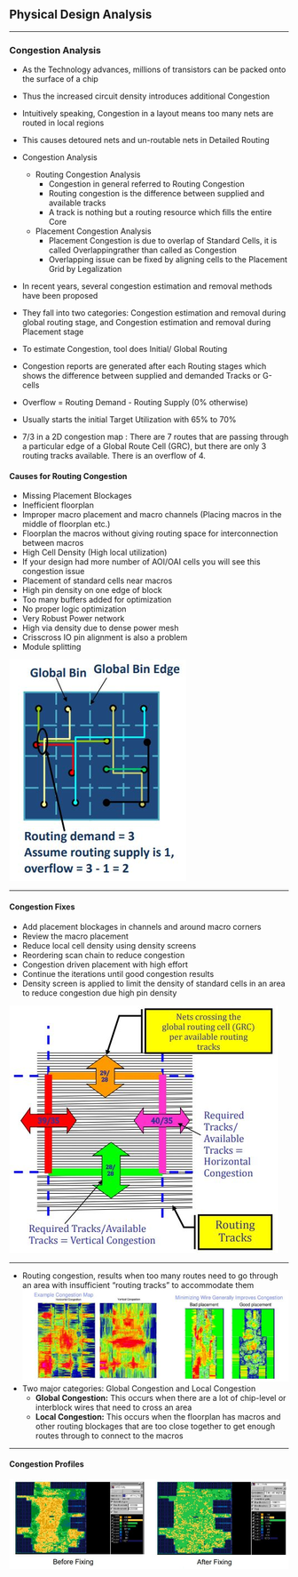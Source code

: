## Physical Design Analysis

------

### **Congestion Analysis**

- As the Technology advances, millions of transistors can be packed onto the surface of a chip

- Thus the increased circuit density introduces additional Congestion

- Intuitively speaking, Congestion in a layout means too many nets are routed in local regions

- This causes detoured nets and un-routable nets in Detailed Routing

  

- Congestion Analysis

	- Routing Congestion Analysis
		- Congestion in general referred to Routing Congestion
		- Routing congestion is the difference between supplied and available tracks
		- A track is nothing but a routing resource which fills the entire Core
	- Placement Congestion Analysis
		- Placement Congestion is due to overlap of Standard Cells, it is called Overlappingrather than called as Congestion
		- Overlapping issue can be fixed by aligning cells to the Placement Grid by Legalization

- In recent years, several congestion estimation and removal methods have been proposed
- They fall into two categories: Congestion estimation and removal during global routing stage, and Congestion estimation and removal during Placement stage
- To estimate Congestion, tool does Initial/ Global Routing
- Congestion reports are generated after each Routing stages which shows the difference between supplied and demanded Tracks or G-cells
- Overflow = Routing Demand - Routing Supply (0% otherwise)
- Usually starts the initial Target Utilization with 65% to 70%
- 7/3 in a 2D congestion map : There are 7 routes that are passing through a particular edge of a Global Route Cell (GRC), but there are only 3 routing tracks available. There is an overflow of 4.



#### **Causes for Routing Congestion**

- Missing Placement Blockages
- Inefficient floorplan
- Improper macro placement and macro channels (Placing macros in the middle of floorplan etc.)
- Floorplan the macros without giving routing space for interconnection between macros
- High Cell Density (High local utilization)
- If your design had more number of AOI/OAI cells you will see this congestion issue
- Placement of standard cells near macros
- High pin density on one edge of block
- Too many buffers added for optimization
- No proper logic optimization
- Very Robust Power network
- High via density due to dense power mesh
- Crisscross IO pin alignment is also a problem
- Module splitting


![congestion in physical design](docs/IC/50-数字EDA/attachments/Congestion%20Analysis/congestion.JPG)


------

#### **Congestion Fixes**
- Add placement blockages in channels and around macro corners
- Review the macro placement
- Reduce local cell density using density screens
- Reordering scan chain to reduce congestion
- Congestion driven placement with high effort
- Continue the iterations until good congestion results
- Density screen is applied to limit the density of standard cells in an area to reduce congestion due high pin density 

![congestion fixes in physical design](docs/IC/50-数字EDA/attachments/Congestion%20Analysis/congestion1.JPG)


------

- Routing congestion, results when too many routes need to go through an area with insufficient “routing tracks” to accommodate them ![routing cpngestion](docs/IC/50-数字EDA/attachments/Congestion%20Analysis/congestion2.JPG)
- Two major categories: Global Congestion and Local Congestion
	- **Global Congestion:** This occurs when there are a lot of chip-level or interblock wires that need to cross an area
	- **Local Congestion:** This occurs when the floorplan has macros and other routing blockages that are too close together to get enough routes through to connect to the macros

------

#### **Congestion Profiles**

![congestion profiles, global local congestion](docs/IC/50-数字EDA/attachments/Congestion%20Analysis/congestion3.JPG)
